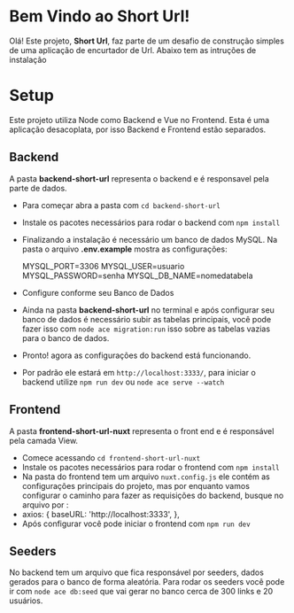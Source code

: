 # Bem Vindo ao Short Url!

Olá! Este projeto, **Short Url**, faz parte de um desafio de construção simples de uma aplicação de encurtador de Url. Abaixo tem as intruções de instalação


# Setup

Este projeto utiliza Node como Backend e Vue no Frontend. Esta é uma aplicação desacoplata, por isso Backend e Frontend estão separados.

## Backend

A pasta **backend-short-url** representa o backend e é responsavel pela parte de dados.

* Para começar abra a pasta com `cd backend-short-url`
* Instale os pacotes necessários para rodar o backend com `npm install`
* Finalizando a instalação é necessário um banco de dados MySQL. Na pasta o arquivo **.env.example** mostra as configurações:

	MYSQL_PORT=3306
	MYSQL_USER=usuario
	MYSQL_PASSWORD=senha
	MYSQL_DB_NAME=nomedatabela

* Configure conforme seu Banco de Dados
* Ainda na pasta **backend-short-url** no terminal e após configurar seu banco de dados é necessário subir as tabelas principais, você pode fazer isso com `node ace migration:run` isso sobre as tabelas vazias para o banco de dados.
* Pronto! agora as configurações do backend está funcionando. 
* Por padrão ele estará em `http://localhost:3333/`, para iniciar o backend utilize `npm run dev` ou  `node ace serve --watch`

## Frontend

A pasta **frontend-short-url-nuxt** representa o front end e é responsável pela camada View.

* Comece acessando `cd frontend-short-url-nuxt`
* Instale os pacotes necessários para rodar o frontend com `npm install`
* Na pasta do frontend tem um arquivo `nuxt.config.js` ele contém as configurações principais do projeto, mas por enquanto vamos configurar o caminho para fazer as requisições do backend, busque no arquivo por :
* axios: {
		baseURL: 'http://localhost:3333',
	},
* Após configurar você pode iniciar o frontend com `npm run dev`

## Seeders

No backend tem um arquivo que fica responsável por seeders, dados gerados para o banco de forma aleatória. Para rodar os seeders você pode ir com `node ace db:seed` que vai gerar no banco cerca de 300 links e 20 usuários.

